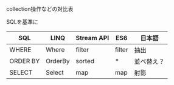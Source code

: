 collection操作などの対比表

SQLを基準に

| SQL | LINQ | Stream API | ES6 | 日本語 |
| ---- | ---- | ---- | ---- | ---- |
| WHERE | Where | filter | filter | 抽出 |
| ORDER BY | OrderBy | sorted | * | 並べ替え？ |
| SELECT | Select | map | map | 射影 |
